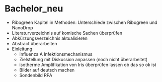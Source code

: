 # Bachelor_neu

* Ribogreen Kapitel in Methoden: Unterschiede zwischen Ribogreen und NanoDrop
* Literaturverzeichnis auf komische Sachen überprüfen
* Abkürzungsverzeichnis aktualisieren
* Abstract überarbeiten
* Einleitung
  + Influenza A Infektionsmechanismus
  + Zielstellung mit Diskussion anpassen (noch nicht überarbeitet)
  + isotherme Amplifikation von Iris überprüfen lassen ob das so ok ist
  + Bilder auf deutsch machen
  + Sondenbild RPA

